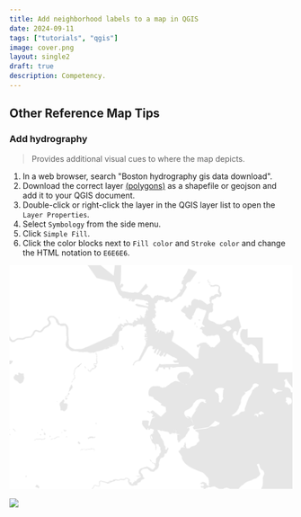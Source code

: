 ```yaml
---
title: Add neighborhood labels to a map in QGIS
date: 2024-09-11
tags: ["tutorials", "qgis"]
image: cover.png
layout: single2
draft: true
description: Competency.
---
```



## Other Reference Map Tips

### Add hydrography
> Provides additional visual cues to where the map depicts.

1. In a web browser, search "Boston hydrography gis data download".
2. Download the correct layer [(polygons)](https://data.boston.gov/dataset/hydrography-polygon/resource/8b9a664b-dbf7-47e5-b033-5865fd8d4b11) as a shapefile or geojson and add it to your QGIS document.
3. Double-click or right-click the layer in the QGIS layer list to open the `Layer Properties`.
4. Select `Symbology` from the side menu.
5. Click `Simple Fill`.
6. Click the color blocks next to `Fill color` and `Stroke color` and change the HTML notation to `E6E6E6`.

![Light gray hydrography](media/background-hyrdo.png)

![](media/background-hydro-2.png)